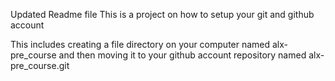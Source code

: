 Updated Readme file
This is a project on how to setup your git and github account

This includes creating a file directory on your computer named alx-pre_course and then moving it to your github account repository named alx-pre_course.git
